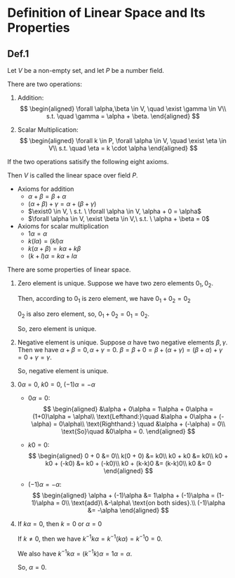 # Definition of Linear Space and Its Properties 

## Def.1

Let $V$ be a non-empty set, and let $P$ be a number field.

There are two operations:

1. Addition: 
   $$
   \begin{aligned}
   \forall \alpha,\beta \in V, \quad \exist \gamma \in V\\
   s.t. \quad \gamma = \alpha + \beta.
   \end{aligned}
   $$

2. Scalar Multiplication:
   $$
   \begin{aligned}
   \forall k \in P, \forall \alpha \in V, \quad \exist \eta \in V\\
   s.t. \quad \eta = k \cdot \alpha
   \end{aligned}
   $$

If the two operations satisify the following eight axioms.

Then $V$ is called the linear space over field $P$.

- Axioms for addition
  - $\alpha + \beta = \beta + \alpha$
  - $(\alpha + \beta) + \gamma = \alpha + (\beta + \gamma)$
  - $\exist0 \in V, \  s.t. \  \forall \alpha \in V, \alpha + 0 = \alpha$
  - $\forall \alpha \in V, \exist \beta \in V,\ s.t. \ \alpha + \beta = 0$
- Axioms for scalar multiplication 
  - $1\alpha = \alpha$
  - $k(l\alpha) = (kl)\alpha$
  - $k(\alpha + \beta) = k\alpha + k\beta$
  - $(k + l)\alpha = k\alpha + l\alpha$

There are some properties of linear space.

1. Zero element is unique.
   Suppose we have two zero elements $0_1, 0_2$.

   Then, according to $0_1$ is zero element, we have $0_1 + 0_2 = 0_2$

   $0_2$ is also zero element, so, $0_1 + 0_2 = 0_1 = 0_2$.

   So, zero element is unique.

2. Negative element is unique.
   Suppose $\alpha$ have two negative elements $\beta,\gamma$.
   Then we have $\alpha + \beta = 0, \alpha + \gamma = 0$.
   $\beta = \beta + 0 = \beta + (\alpha + \gamma) = (\beta + \alpha) + \gamma = 0 + \gamma = \gamma$.

   So, negative element is unique.

3. $0\alpha = 0, \ k0=0,\  (-1)\alpha = -\alpha$

   - $0\alpha = 0$:
     $$
     \begin{aligned}
     &\alpha + 0\alpha =  1\alpha + 0\alpha = (1+0)\alpha = \alpha\\
     \text{Lefthand:}\quad &\alpha + 0\alpha + (-\alpha) = 0\alpha\\
     \text{Righthand:} \quad &\alpha + (-\alpha) = 0\\
     \text{So}\quad &0\alpha = 0.
     \end{aligned}
     $$

   - $k0 = 0$:
     $$
     \begin{aligned}
     0 + 0 &= 0\\
     k(0 + 0) &= k0\\
     k0 + k0 &= k0\\
     k0 + k0 + (-k0) &= k0 + (-k0)\\
     k0 + (k-k)0 &= (k-k)0\\
     k0 &= 0
     \end{aligned}
     $$

   - $(-1)\alpha = -\alpha$:
     $$
     \begin{aligned}
     \alpha + (-1)\alpha &= 1\alpha + (-1)\alpha = (1-1)\alpha = 0\\
     \text{add}\  &-\alpha\  \text{on both sides}.\\
     (-1)\alpha &= -\alpha
     \end{aligned}
     $$

4. If $k \alpha = 0$, then $k = 0$ or $\alpha = 0$

   If $k \neq 0$, then we have $k^{-1}k\alpha = k^{-1}(k\alpha) = k^{-1}0 = 0$.

   We also have $k^{-1}k\alpha = (k^{-1}k)\alpha = 1\alpha = \alpha$.

   So, $\alpha = 0$.



